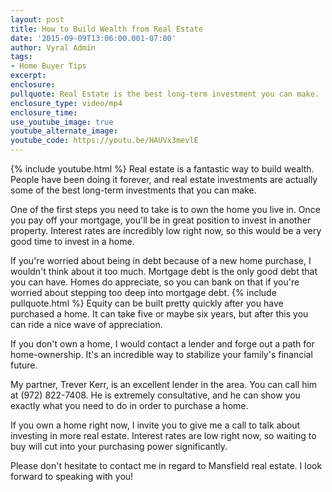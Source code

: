 ```yaml
---
layout: post
title: How to Build Wealth from Real Estate
date: '2015-09-09T13:06:00.001-07:00'
author: Vyral Admin
tags:
- Home Buyer Tips
excerpt:
enclosure:
pullquote: Real Estate is the best long-term investment you can make.
enclosure_type: video/mp4
enclosure_time:
use_youtube_image: true
youtube_alternate_image:
youtube_code: https://youtu.be/HAUVx3mevlE
---
```

{% include youtube.html %}
Real estate is a fantastic way to build wealth. People have been doing it forever, and real estate investments are actually some of the best long-term investments that you can make.

One of the first steps you need to take is to own the home you live in. Once you pay off your mortgage, you'll be in great position to invest in another property. Interest rates are incredibly low right now, so this would be a very good time to invest in a home.

If you're worried about being in debt because of a new home purchase, I wouldn't think about it too much. Mortgage debt is the only good debt that you can have. Homes do appreciate, so you can bank on that if you're worried about stepping too deep into mortgage debt.
{% include pullquote.html %}
Equity can be built pretty quickly after you have purchased a home. It can take five or maybe six years, but after this you can ride a nice wave of appreciation.

If you don't own a home, I would contact a lender and forge out a path for home-ownership. It's an incredible way to stabilize your family's financial future.

My partner, Trever Kerr, is an excellent lender in the area. You can call him at (972) 822-7408. He is extremely consultative, and he can show you exactly what you need to do in order to purchase a home.

If you own a home right now, I invite you to give me a call to talk about investing in more real estate. Interest rates are low right now, so waiting to buy will cut into your purchasing power significantly.

Please don't hesitate to contact me in regard to Mansfield real estate. I look forward to speaking with you!
